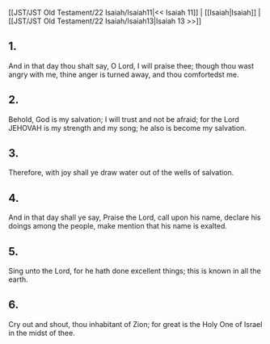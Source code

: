 [[JST/JST Old Testament/22 Isaiah/Isaiah11|<< Isaiah 11]] | [[Isaiah|Isaiah]] | [[JST/JST Old Testament/22 Isaiah/Isaiah13|Isaiah 13 >>]]
## 1.
And in that day thou shalt say, O Lord, I will praise thee; though thou wast angry with me, thine anger is turned away, and thou comfortedst me.
## 2.
Behold, God is my salvation; I will trust and not be afraid; for the Lord JEHOVAH is my strength and my song; he also is become my salvation.
## 3.
Therefore, with joy shall ye draw water out of the wells of salvation.
## 4.
And in that day shall ye say, Praise the Lord, call upon his name, declare his doings among the people, make mention that his name is exalted.
## 5.
Sing unto the Lord, for he hath done excellent things; this is known in all the earth.
## 6.
Cry out and shout, thou inhabitant of Zion; for great is the Holy One of Israel in the midst of thee.

